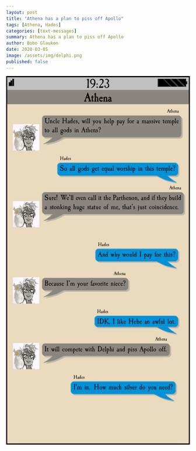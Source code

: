 ```yaml
---
layout: post
title: "Athena has a plan to piss off Apollo"
tags: [Athena, Hades]
categories: [text-messages]
summary: Athena has a plan to piss off Apollo
author: Bobo Glaukon
date: 2020-03-05
image: /assets/img/delphi.png
published: false
---
```


![Athena has a plan to piss off Apollo](/assets/img/delphi.png)


